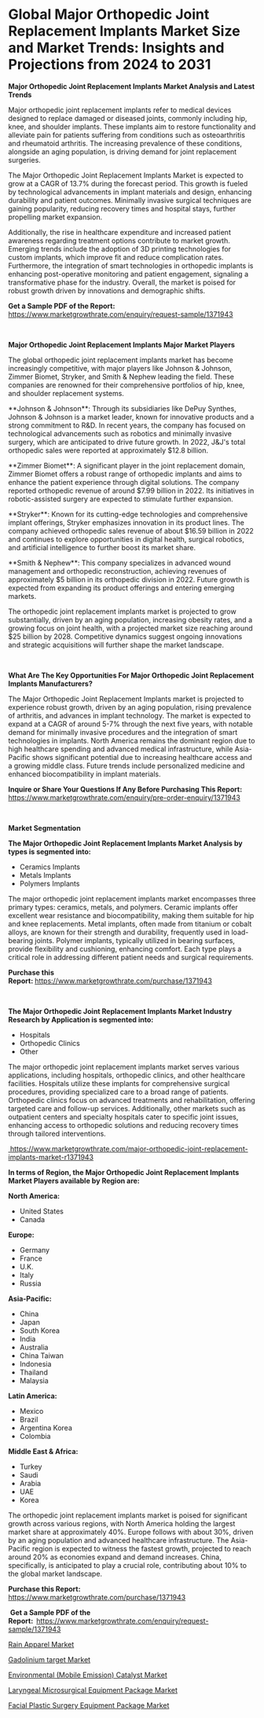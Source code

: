 <p><h1>Global Major Orthopedic Joint Replacement Implants Market Size and Market Trends: Insights and Projections from 2024 to 2031</h1></p><p><strong>Major Orthopedic Joint Replacement Implants Market Analysis and Latest Trends</strong></p>
<p><p>Major orthopedic joint replacement implants refer to medical devices designed to replace damaged or diseased joints, commonly including hip, knee, and shoulder implants. These implants aim to restore functionality and alleviate pain for patients suffering from conditions such as osteoarthritis and rheumatoid arthritis. The increasing prevalence of these conditions, alongside an aging population, is driving demand for joint replacement surgeries.</p><p>The Major Orthopedic Joint Replacement Implants Market is expected to grow at a CAGR of 13.7% during the forecast period. This growth is fueled by technological advancements in implant materials and design, enhancing durability and patient outcomes. Minimally invasive surgical techniques are gaining popularity, reducing recovery times and hospital stays, further propelling market expansion.</p><p>Additionally, the rise in healthcare expenditure and increased patient awareness regarding treatment options contribute to market growth. Emerging trends include the adoption of 3D printing technologies for custom implants, which improve fit and reduce complication rates. Furthermore, the integration of smart technologies in orthopedic implants is enhancing post-operative monitoring and patient engagement, signaling a transformative phase for the industry. Overall, the market is poised for robust growth driven by innovations and demographic shifts.</p></p>
<p><strong>Get a Sample PDF of the Report:&nbsp;</strong> <a href="https://www.marketgrowthrate.com/enquiry/request-sample/1371943">https://www.marketgrowthrate.com/enquiry/request-sample/1371943</a></p>
<p>&nbsp;</p>
<p><strong>Major Orthopedic Joint Replacement Implants Major Market Players</strong></p>
<p><p>The global orthopedic joint replacement implants market has become increasingly competitive, with major players like Johnson & Johnson, Zimmer Biomet, Stryker, and Smith & Nephew leading the field. These companies are renowned for their comprehensive portfolios of hip, knee, and shoulder replacement systems.</p><p>**Johnson & Johnson**: Through its subsidiaries like DePuy Synthes, Johnson & Johnson is a market leader, known for innovative products and a strong commitment to R&D. In recent years, the company has focused on technological advancements such as robotics and minimally invasive surgery, which are anticipated to drive future growth. In 2022, J&J's total orthopedic sales were reported at approximately $12.8 billion.</p><p>**Zimmer Biomet**: A significant player in the joint replacement domain, Zimmer Biomet offers a robust range of orthopedic implants and aims to enhance the patient experience through digital solutions. The company reported orthopedic revenue of around $7.99 billion in 2022. Its initiatives in robotic-assisted surgery are expected to stimulate further expansion.</p><p>**Stryker**: Known for its cutting-edge technologies and comprehensive implant offerings, Stryker emphasizes innovation in its product lines. The company achieved orthopedic sales revenue of about $16.59 billion in 2022 and continues to explore opportunities in digital health, surgical robotics, and artificial intelligence to further boost its market share.</p><p>**Smith & Nephew**: This company specializes in advanced wound management and orthopedic reconstruction, achieving revenues of approximately $5 billion in its orthopedic division in 2022. Future growth is expected from expanding its product offerings and entering emerging markets.</p><p>The orthopedic joint replacement implants market is projected to grow substantially, driven by an aging population, increasing obesity rates, and a growing focus on joint health, with a projected market size reaching around $25 billion by 2028. Competitive dynamics suggest ongoing innovations and strategic acquisitions will further shape the market landscape.</p></p>
<p>&nbsp;</p>
<p><strong>What Are The Key Opportunities For Major Orthopedic Joint Replacement Implants Manufacturers?</strong></p>
<p><p>The Major Orthopedic Joint Replacement Implants market is projected to experience robust growth, driven by an aging population, rising prevalence of arthritis, and advances in implant technology. The market is expected to expand at a CAGR of around 5-7% through the next five years, with notable demand for minimally invasive procedures and the integration of smart technologies in implants. North America remains the dominant region due to high healthcare spending and advanced medical infrastructure, while Asia-Pacific shows significant potential due to increasing healthcare access and a growing middle class. Future trends include personalized medicine and enhanced biocompatibility in implant materials.</p></p>
<p><strong>Inquire or Share Your Questions If Any Before Purchasing This Report:</strong> <a href="https://www.marketgrowthrate.com/enquiry/pre-order-enquiry/1371943">https://www.marketgrowthrate.com/enquiry/pre-order-enquiry/1371943</a></p>
<p>&nbsp;</p>
<p><strong>Market Segmentation</strong></p>
<p><strong>The Major Orthopedic Joint Replacement Implants Market Analysis by types is segmented into:</strong></p>
<p><ul><li>Ceramics Implants</li><li>Metals Implants</li><li>Polymers Implants</li></ul></p>
<p><p>The major orthopedic joint replacement implants market encompasses three primary types: ceramics, metals, and polymers. Ceramic implants offer excellent wear resistance and biocompatibility, making them suitable for hip and knee replacements. Metal implants, often made from titanium or cobalt alloys, are known for their strength and durability, frequently used in load-bearing joints. Polymer implants, typically utilized in bearing surfaces, provide flexibility and cushioning, enhancing comfort. Each type plays a critical role in addressing different patient needs and surgical requirements.</p></p>
<p><strong>Purchase this Report:&nbsp;</strong><a href="https://www.marketgrowthrate.com/purchase/1371943">https://www.marketgrowthrate.com/purchase/1371943</a></p>
<p>&nbsp;</p>
<p><strong>The Major Orthopedic Joint Replacement Implants Market Industry Research by Application is segmented into:</strong></p>
<p><ul><li>Hospitals</li><li>Orthopedic Clinics</li><li>Other</li></ul></p>
<p><p>The major orthopedic joint replacement implants market serves various applications, including hospitals, orthopedic clinics, and other healthcare facilities. Hospitals utilize these implants for comprehensive surgical procedures, providing specialized care to a broad range of patients. Orthopedic clinics focus on advanced treatments and rehabilitation, offering targeted care and follow-up services. Additionally, other markets such as outpatient centers and specialty hospitals cater to specific joint issues, enhancing access to orthopedic solutions and reducing recovery times through tailored interventions.</p></p>
<p><a href="https://www.marketgrowthrate.com/major-orthopedic-joint-replacement-implants-market-r1371943">&nbsp;https://www.marketgrowthrate.com/major-orthopedic-joint-replacement-implants-market-r1371943</a></p>
<p><strong>In terms of Region, the Major Orthopedic Joint Replacement Implants Market Players available by Region are:</strong></p>
<p>
    <p> <strong> North America: </strong>
        <ul>
            <li>United States</li>
            <li>Canada</li>
        </ul>
        </p> 
    <p> <strong> Europe: </strong>
        <ul>
            <li>Germany</li>
            <li>France</li>
            <li>U.K.</li>
            <li>Italy</li>
            <li>Russia</li>
        </ul>
        </p> 
    <p> <strong> Asia-Pacific: </strong>
        <ul>
            <li>China</li>
            <li>Japan</li>
            <li>South Korea</li>
            <li>India</li>
            <li>Australia</li>
            <li>China Taiwan</li>
            <li>Indonesia</li>
            <li>Thailand</li>
            <li>Malaysia</li>
        </ul>
        </p> 
    <p> <strong> Latin America: </strong>
        <ul>
            <li>Mexico</li>
            <li>Brazil</li>
            <li>Argentina Korea</li>
            <li>Colombia</li>
        </ul>
        </p> 
    <p> <strong> Middle East & Africa: </strong>
        <ul>
            <li>Turkey</li>
            <li>Saudi</li>
            <li>Arabia</li>
            <li>UAE</li>
            <li>Korea</li>
        </ul>
    </p>
    </p>
<p><p>The orthopedic joint replacement implants market is poised for significant growth across various regions, with North America holding the largest market share at approximately 40%. Europe follows with about 30%, driven by an aging population and advanced healthcare infrastructure. The Asia-Pacific region is expected to witness the fastest growth, projected to reach around 20% as economies expand and demand increases. China, specifically, is anticipated to play a crucial role, contributing about 10% to the global market landscape.</p></p>
<p><strong>Purchase this Report: </strong><a href="https://www.marketgrowthrate.com/purchase/1371943">https://www.marketgrowthrate.com/purchase/1371943</a></p>
<p>&nbsp;<strong>Get a Sample PDF of the Report:&nbsp;&nbsp;</strong><a href="https://www.marketgrowthrate.com/enquiry/request-sample/1371943">https://www.marketgrowthrate.com/enquiry/request-sample/1371943</a></p>
<p><strong></strong></p>
<p><p><a href="https://www.linkedin.com/pulse/global-rain-apparel-market-analysis-key-trends-future-projections-tx8ge?trackingId=zsSAU94kTOaHL9LXJmP6Zg%3D%3D">Rain Apparel Market</a></p><p><a href="https://issuu.com/reportprime-2/docs/gadolinium-target-market-size-2030._5a2e1c20757458">Gadolinium target Market</a></p><p><a href="https://issuu.com/reportprime-2/docs/environmental-mobile-emission-catal_cb4c6e620997cf">Environmental (Mobile Emission) Catalyst Market</a></p><p><a href="https://medium.com/@analakoey/laryngeal-microsurgical-equipment-package-industry-sector-new-technologies-and-market-impact-1d4fd4477614">Laryngeal Microsurgical Equipment Package Market</a></p><p><a href="https://medium.com/@analakoey/global-facial-plastic-surgery-equipment-package-market-analysis-key-market-trends-and-future-58bfc735eec2?postPublishedType=repub">Facial Plastic Surgery Equipment Package Market</a></p></p>